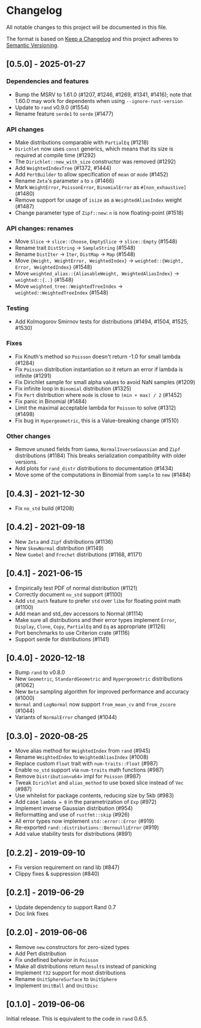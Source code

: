 # Changelog
All notable changes to this project will be documented in this file.

The format is based on [Keep a Changelog](http://keepachangelog.com/en/1.0.0/)
and this project adheres to [Semantic Versioning](https://semver.org/spec/v2.0.0.html).

## [0.5.0] - 2025-01-27

### Dependencies and features
- Bump the MSRV to 1.61.0 (#1207, #1246, #1269, #1341, #1416); note that 1.60.0 may work for dependents when using `--ignore-rust-version`
- Update to `rand` v0.9.0 (#1554)
- Rename feature `serde1` to `serde` (#1477)

### API changes
- Make distributions comparable with `PartialEq` (#1218)
- `Dirichlet` now uses `const` generics, which means that its size is required at compile time (#1292)
- The `Dirichlet::new_with_size` constructor was removed (#1292)
- Add `WeightedIndexTree` (#1372, #1444)
- Add `PertBuilder` to allow specification of `mean` or `mode` (#1452)
- Rename `Zeta`'s parameter `a` to `s` (#1466)
- Mark `WeightError`, `PoissonError`, `BinomialError` as `#[non_exhaustive]` (#1480)
- Remove support for usage of `isize` as a `WeightedAliasIndex` weight (#1487)
- Change parameter type of `Zipf::new`: `n` is now floating-point (#1518)

### API changes: renames
- Move `Slice` -> `slice::Choose`, `EmptySlice` -> `slice::Empty` (#1548)
- Rename trait `DistString` -> `SampleString` (#1548)
- Rename `DistIter` -> `Iter`, `DistMap` -> `Map` (#1548)
- Move `{Weight, WeightError, WeightedIndex}` -> `weighted::{Weight, Error, WeightedIndex}` (#1548)
- Move `weighted_alias::{AliasableWeight, WeightedAliasIndex}` -> `weighted::{..}` (#1548)
- Move `weighted_tree::WeightedTreeIndex` -> `weighted::WeightedTreeIndex` (#1548)

### Testing
- Add Kolmogorov Smirnov tests for distributions (#1494, #1504, #1525, #1530)

### Fixes
- Fix Knuth's method so `Poisson` doesn't return -1.0 for small lambda (#1284)
- Fix `Poisson` distribution instantiation so it return an error if lambda is infinite (#1291)
- Fix Dirichlet sample for small alpha values to avoid NaN samples (#1209)
- Fix infinite loop in `Binomial` distribution (#1325)
- Fix `Pert` distribution where `mode` is close to `(min + max) / 2` (#1452)
- Fix panic in Binomial (#1484)
- Limit the maximal acceptable lambda for `Poisson` to solve (#1312) (#1498)
- Fix bug in `Hypergeometric`, this is a Value-breaking change (#1510)

### Other changes
- Remove unused fields from `Gamma`, `NormalInverseGaussian` and `Zipf` distributions (#1184)
  This breaks serialization compatibility with older versions.
- Add plots for `rand_distr` distributions to documentation (#1434)
- Move some of the computations in Binomial from `sample` to `new` (#1484)

## [0.4.3] - 2021-12-30
- Fix `no_std` build (#1208)

## [0.4.2] - 2021-09-18
- New `Zeta` and `Zipf` distributions (#1136)
- New `SkewNormal` distribution (#1149)
- New `Gumbel` and `Frechet` distributions (#1168, #1171)

## [0.4.1] - 2021-06-15
- Empirically test PDF of normal distribution (#1121)
- Correctly document `no_std` support (#1100)
- Add `std_math` feature to prefer `std` over `libm` for floating point math (#1100)
- Add mean and std_dev accessors to Normal (#1114)
- Make sure all distributions and their error types implement `Error`, `Display`, `Clone`,
 `Copy`, `PartialEq` and `Eq` as appropriate (#1126)
- Port benchmarks to use Criterion crate (#1116)
- Support serde for distributions (#1141)

## [0.4.0] - 2020-12-18
- Bump `rand` to v0.8.0
- New `Geometric`, `StandardGeometric` and `Hypergeometric` distributions (#1062)
- New `Beta` sampling algorithm for improved performance and accuracy (#1000)
- `Normal` and `LogNormal` now support `from_mean_cv` and `from_zscore` (#1044)
- Variants of `NormalError` changed (#1044)

## [0.3.0] - 2020-08-25
- Move alias method for `WeightedIndex` from `rand` (#945)
- Rename `WeightedIndex` to `WeightedAliasIndex` (#1008)
- Replace custom `Float` trait with `num-traits::Float` (#987)
- Enable `no_std` support via `num-traits` math functions (#987)
- Remove `Distribution<u64>` impl for `Poisson` (#987)
- Tweak `Dirichlet` and `alias_method` to use boxed slice instead of `Vec` (#987)
- Use whitelist for package contents, reducing size by 5kb (#983)
- Add case `lambda = 0` in the parametrization of `Exp` (#972)
- Implement inverse Gaussian distribution (#954)
- Reformatting and use of `rustfmt::skip` (#926)
- All error types now implement `std::error::Error` (#919)
- Re-exported `rand::distributions::BernoulliError` (#919)
- Add value stability tests for distributions (#891)

## [0.2.2] - 2019-09-10
- Fix version requirement on rand lib (#847)
- Clippy fixes & suppression (#840)

## [0.2.1] - 2019-06-29
- Update dependency to support Rand 0.7
- Doc link fixes

## [0.2.0] - 2019-06-06
- Remove `new` constructors for zero-sized types
- Add Pert distribution
- Fix undefined behavior in `Poisson`
- Make all distributions return `Result`s instead of panicking
- Implement `f32` support for most distributions
- Rename `UnitSphereSurface` to `UnitSphere`
- Implement `UnitBall` and `UnitDisc`

## [0.1.0] - 2019-06-06
Initial release. This is equivalent to the code in `rand` 0.6.5.
